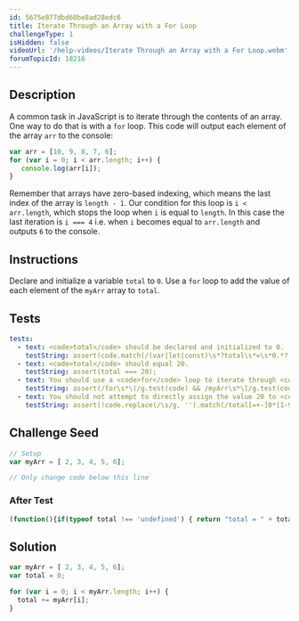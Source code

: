 ```yaml
---
id: 5675e877dbd60be8ad28edc6
title: Iterate Through an Array with a For Loop
challengeType: 1
isHidden: false
videoUrl: '/help-videos/Iterate Through an Array with a For Loop.webm'
forumTopicId: 18216
---
```


## Description
<section id='description'>
A common task in JavaScript is to iterate through the contents of an array. One way to do that is with a <code>for</code> loop. This code will output each element of the array <code>arr</code> to the console:

```js
var arr = [10, 9, 8, 7, 6];
for (var i = 0; i < arr.length; i++) {
   console.log(arr[i]);
}
```

Remember that arrays have zero-based indexing, which means the last index of the array is <code>length - 1</code>. Our condition for this loop is <code>i < arr.length</code>, which stops the loop when <code>i</code> is equal to <code>length</code>. In this case the last iteration is <code>i === 4</code> i.e. when <code>i</code> becomes equal to <code>arr.length</code> and outputs <code>6</code> to the console.
</section>

## Instructions
<section id='instructions'>
Declare and initialize a variable <code>total</code> to <code>0</code>. Use a <code>for</code> loop to add the value of each element of the <code>myArr</code> array to <code>total</code>.
</section>

## Tests
<section id='tests'>

```yml
tests:
  - text: <code>total</code> should be declared and initialized to 0.
    testString: assert(code.match(/(var|let|const)\s*?total\s*=\s*0.*?;?/));
  - text: <code>total</code> should equal 20.
    testString: assert(total === 20);
  - text: You should use a <code>for</code> loop to iterate through <code>myArr</code>.
    testString: assert(/for\s*\(/g.test(code) && /myArr\s*\[/g.test(code));
  - text: You should not attempt to directly assign the value 20 to <code>total</code>.
    testString: assert(!code.replace(/\s/g, '').match(/total[=+-]0*[1-9]+/gm));
```

</section>

## Challenge Seed
<section id='challengeSeed'>
<div id='js-seed'>

```js
// Setup
var myArr = [ 2, 3, 4, 5, 6];

// Only change code below this line

```

</div>

### After Test
<div id='js-teardown'>

```js
(function(){if(typeof total !== 'undefined') { return "total = " + total; } else { return "total is undefined";}})()

```

</div>

</section>

## Solution
<section id='solution'>

```js
var myArr = [ 2, 3, 4, 5, 6];
var total = 0;

for (var i = 0; i < myArr.length; i++) {
  total += myArr[i];
}
```

</section>
